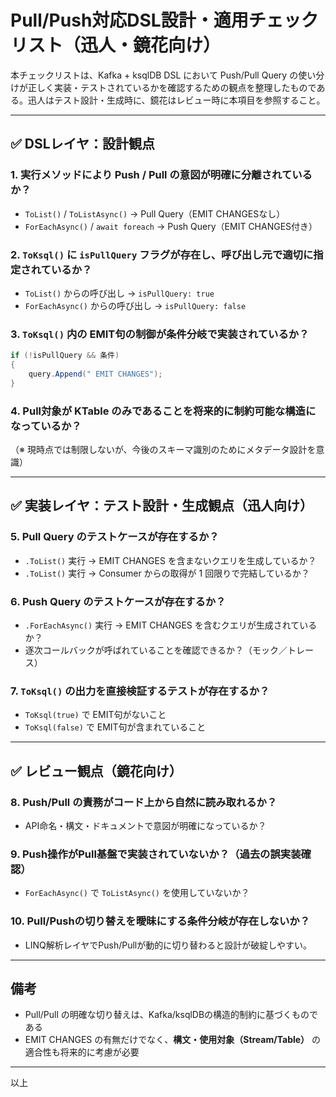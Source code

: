 # Pull/Push対応DSL設計・適用チェックリスト（迅人・鏡花向け）

本チェックリストは、Kafka + ksqlDB DSL において Push/Pull Query の使い分けが正しく実装・テストされているかを確認するための観点を整理したものである。迅人はテスト設計・生成時に、鏡花はレビュー時に本項目を参照すること。

---

## ✅ DSLレイヤ：設計観点

### 1. 実行メソッドにより Push / Pull の意図が明確に分離されているか？

- `ToList()` / `ToListAsync()` → Pull Query（EMIT CHANGESなし）
- `ForEachAsync()` / `await foreach` → Push Query（EMIT CHANGES付き）

### 2. `ToKsql()` に `isPullQuery` フラグが存在し、呼び出し元で適切に指定されているか？

- `ToList()` からの呼び出し → `isPullQuery: true`
- `ForEachAsync()` からの呼び出し → `isPullQuery: false`

### 3. `ToKsql()` 内の EMIT句の制御が条件分岐で実装されているか？

```csharp
if (!isPullQuery && 条件)
{
    query.Append(" EMIT CHANGES");
}
```

### 4. Pull対象が KTable のみであることを将来的に制約可能な構造になっているか？

（※ 現時点では制限しないが、今後のスキーマ識別のためにメタデータ設計を意識）

---

## ✅ 実装レイヤ：テスト設計・生成観点（迅人向け）

### 5. Pull Query のテストケースが存在するか？

- `.ToList()` 実行 → EMIT CHANGES を含まないクエリを生成しているか？
- `.ToList()` 実行 → Consumer からの取得が 1 回限りで完結しているか？

### 6. Push Query のテストケースが存在するか？

- `.ForEachAsync()` 実行 → EMIT CHANGES を含むクエリが生成されているか？
- 逐次コールバックが呼ばれていることを確認できるか？（モック／トレース）

### 7. `ToKsql()` の出力を直接検証するテストが存在するか？

- `ToKsql(true)` で EMIT句がないこと
- `ToKsql(false)` で EMIT句が含まれていること

---

## ✅ レビュー観点（鏡花向け）

### 8. Push/Pull の責務がコード上から自然に読み取れるか？

- API命名・構文・ドキュメントで意図が明確になっているか？

### 9. Push操作がPull基盤で実装されていないか？（過去の誤実装確認）

- `ForEachAsync()` で `ToListAsync()` を使用していないか？

### 10. Pull/Pushの切り替えを曖昧にする条件分岐が存在しないか？

- LINQ解析レイヤでPush/Pullが動的に切り替わると設計が破綻しやすい。

---

## 備考

- Pull/Pull の明確な切り替えは、Kafka/ksqlDBの構造的制約に基づくものである
- EMIT CHANGES の有無だけでなく、**構文・使用対象（Stream/Table）** の適合性も将来的に考慮が必要

---

以上

